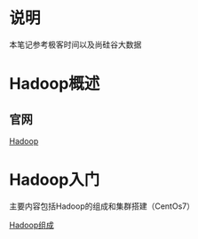 # 说明

本笔记参考极客时间以及尚硅谷大数据

# Hadoop概述

## 官网

[Hadoop](http://hadoop.apache.org/)

# Hadoop入门

主要内容包括Hadoop的组成和集群搭建（CentOs7）

[Hadoop组成](./Hadoop组成及环境搭建.md)

